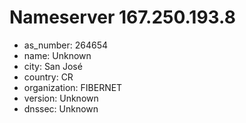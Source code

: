 # Nameserver 167.250.193.8

* as_number: 264654
* name: Unknown
* city: San José
* country: CR
* organization: FIBERNET
* version: Unknown
* dnssec: Unknown
